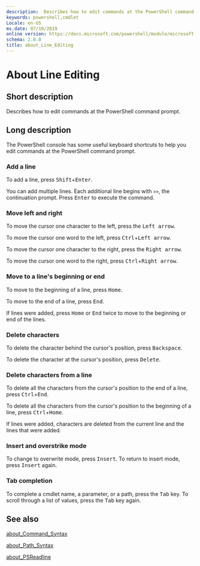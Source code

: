 ```yaml
---
description:  Describes how to edit commands at the PowerShell command prompt. 
keywords: powershell,cmdlet
Locale: en-US
ms.date: 07/10/2019
online version: https://docs.microsoft.com/powershell/module/microsoft.powershell.core/about/about_line_editing?view=powershell-7&WT.mc_id=ps-gethelp
schema: 2.0.0
title: about_Line_Editing
---
```


# About Line Editing

## Short description

Describes how to edit commands at the PowerShell command prompt.

## Long description

The PowerShell console has some useful keyboard shortcuts to help you edit
commands at the PowerShell command prompt.

### Add a line

To add a line, press <kbd>Shift</kbd>+<kbd>Enter</kbd>.

You can add multiple lines. Each additional line begins with `>>`, the
continuation prompt. Press <kbd>Enter</kbd> to execute the command.

### Move left and right

To move the cursor one character to the left, press the <kbd>Left arrow</kbd>.

To move the cursor one word to the left, press <kbd>Ctrl</kbd>+<kbd>Left
arrow</kbd>.

To move the cursor one character to the right, press the <kbd>Right
arrow</kbd>.

To move the cursor one word to the right, press <kbd>Ctrl</kbd>+<kbd>Right
arrow</kbd>.

### Move to a line's beginning or end

To move to the beginning of a line, press <kbd>Home</kbd>.

To move to the end of a line, press <kbd>End</kbd>.

If lines were added, press <kbd>Home</kbd> or <kbd>End</kbd> twice to move to
the beginning or end of the lines.

### Delete characters

To delete the character behind the cursor's position, press
<kbd>Backspace</kbd>.

To delete the character at the cursor's position, press <kbd>Delete</kbd>.

### Delete characters from a line

To delete all the characters from the cursor's position to the end of a line,
press <kbd>Ctrl</kbd>+<kbd>End</kbd>.

To delete all the characters from the cursor's position to the beginning of a
line, press <kbd>Ctrl</kbd>+<kbd>Home</kbd>.

If lines were added, characters are deleted from the current line and the lines
that were added.

### Insert and overstrike mode

To change to overwrite mode, press <kbd>Insert</kbd>. To return to insert mode,
press <kbd>Insert</kbd> again.

### Tab completion

To complete a cmdlet name, a parameter, or a path, press the <kbd>Tab</kbd>
key. To scroll through a list of values, press the <kbd>Tab</kbd> key again.

## See also

[about_Command_Syntax](about_Command_Syntax.md)

[about_Path_Syntax](about_Path_Syntax.md)

[about_PSReadline](../../PSReadline/About/about_PSReadline.md)

